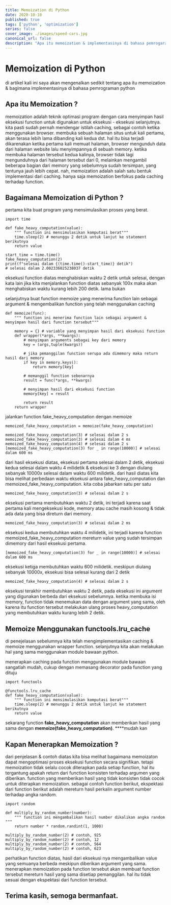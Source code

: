 ```yaml
---
title: Memoization di Python
date: 2020-10-10
published: true
tags: ['python', 'optimization']
series: false
cover_image: ./images/speed-cars.jpg
canonical_url: false
description: "Apa itu memoization & implementasinya di bahasa pemrogaraman python"
---
```

# Memoization di Python
di artikel kali ini saya akan mengenalkan sedikit tentang apa itu memoization & bagimana implementasinya di bahasa pemrograman python


## Apa itu Memoization ?

memoization adalah teknik optimasi program dengan cara menyimpan hasil eksekusi function untuk digunakan untuk eksekusi - eksekusi selanjutnya. kita pasti sudah pernah mendengar istilah caching, sebagai contoh ketika menggunakan browser. membuka sebuah halaman situs untuk kali pertama, akan terasa lebih lama dibanding kali kedua dst. hal itu bisa terjadi dikarenakan ketika pertama kali memuat halaman, browser mengunduh data dari halaman website lalu menyimpannya di sebuah memory. ketika membuka halaman tersebut kedua kalinya, browser tidak lagi mengunduhnya dari halaman tersebut dari 0, melainkan mengambil beberapa bagian dari memory yang sebelumnya sudah tersimpan, yang tentunya jauh lebih cepat. 
nah, memoization adalah salah satu bentuk implementasi dari caching. hanya saja memoization berfokus pada caching terhadap function. 


## Bagaimana Memoization di Python ?

pertama kita buat program yang mensimulasikan proses yang berat.


    import time
    
    def fake_heavy_computation(value):
        """ function ini mensimulasikan komputasi berat"""
        time.sleep(2) # menunggu 2 detik untuk lanjut ke statement berikutnya
        return value
    
    start_time = time.time()
    fake_heavy_computation(2)
    print(f"selesai dalam {(time.time()-start_time)} detik")
    # selesai dalam 2.002336025238037 detik

eksekusi function diatas menghabiskan waktu 2 detik untuk selesai, dengan kata lain jika kita menjalankan function diatas sebanyak 100x maka akan menghabiskan waktu kurang lebih 200 detik. lama bukan

selanjutnya buat function memoize yang menerima function lain sebagai argument & mengembalikan function yang telah menggunakan caching


    def memoize(func):
        """ function ini menerima function lain sebagai argument & menyimpan hasil dari function tersebut"""
        
        memory = {} # variable yang menyimpan hasil dari eksekusi function
        def wrapper(*args, **kwargs):
            # menyimpan arguments sebagai key dari memory
            key = (args,tuple(kwargs))
    
            # jika pemanggilan function serupa ada dimemory maka return hasil dari memory
            if key in memory.keys():
                return memory[key]
    
            # memanggil function sebenarnya
            result = func(*args, **kwargs)
    
            # menyimpan hasil dari eksekusi function
            memory[key] = result 
            
            return result
        return wrapper

jalankan function fake_heavy_computation dengan memoize


    memoized_fake_heavy_computation = memoize(fake_heavy_computation)
    
    memoized_fake_heavy_computation(3) # selesai dalam 2 s
    memoized_fake_heavy_computation(3) # selesai dalam 4 ms
    memoized_fake_heavy_computation(4) # selesai dalam 2 s
    [memoized_fake_heavy_computation(3) for _ in range(10000)] # selesai dalam 600 ms

dari hasil eksekusi diatas, eksekusi pertama selesai dalam 2 detik, eksekusi kedua selesai dalam waktu 4 milidetik & eksekusi ke 3 dengan diulang sebanyak 10000x selesai dalam waktu 600 milidetik. dari hasil diatas kita bisa melihat perbedaan waktu eksekusi antara fake_heavy_computation dan memoized_fake_heavy_computation. kita coba jabarkan satu per satu


    memoized_fake_heavy_computation(3) # selesai dalam 2 s

eksekusi pertama membutuhkan waktu 2 detik, ini terjadi karena saat pertama kali mengeksekusi kode, memory atau cache masih kosong & tidak ada data yang bisa direturn dari memory.


    memoized_fake_heavy_computation(3) # selesai dalam 2 ms

eksekusi kedua membutuhkan waktu 4 milidetik, ini terjadi karena function memoized_fake_heavy_computation mereturn value yang sudah tersimpan dimemory dari hasil eksekusi pertama.


    [memoized_fake_heavy_computation(3) for _ in range(10000)] # selesai dalam 600 ms

eksekusi ketiga membutuhkan waktu 600 milidetik. meskipun diulang sebanyak 10000x, eksekusi bisa selesai kurang dari 2 detik


    memoized_fake_heavy_computation(4) # selesai dalam 2 s

eksekusi terakhir membutuhkan waktu 2 detik, pada eksekusi ini argument yang digunakan berbeda dari eksekusi sebelumnya. ketika membuka isi memory, function tidak menemukan data dengan argument yang sama, oleh karena itu function tersebut melakukan ulang proses heavy_computation yang membutuhkan waktu kurang lebih 2 detik. 



## Memoize Menggunakan functools.lru_cache

di penejelasan sebelumnya kita telah mengimplementasikan caching & memoize menggunakan wrapper function. selanjutnya kita akan melakukan hal yang sama menggunakan module bawaan python.

menerapkan caching pada function menggunakan module bawaan sangatlah mudah, cukup dengan memasang decorator pada function yang dituju


    import functools
    
    @functools.lru_cache
    def fake_heavy_computation(value):
        """ function ini mensimulasikan komputasi berat"""
        time.sleep(2) # menunggu 2 detik untuk lanjut ke statement berikutnya
        return value

sekarang function **fake_heavy_computation** akan memberikan hasil yang sama dengan **memoize(fake_heavy_computation)**. ****mudah kan


## Kapan Menerapkan Memoization ?

dari penjelasan & contoh diatas kita bisa melihat bagaimana memoizaton dapat mengoptimasi proses eksekusi function secara signifikan. tetapi memoization tidak selalu cocok diterapkan pada setiap function, hal itu tergantung apakah return dari function konsisten terhadap argumen yang diberikan. function yang memberikan hasil yang tidak konsisten tidak cocok untuk diterapkan memoization. sebagai contoh function berikut, ekspektasi dari function berikut adalah mereturn hasil perkalin argument number terhadap angka random.


    import random
    
    def multiply_by_random_number(number):
        """ function ini mengambalikan hasil number dikalikan angka random """
        return number * random.randint(1, 1000)
    
    multiply_by_random_number(2) # contoh, 925
    multiply_by_random_number(2) # contoh, 12
    multiply_by_random_number(2) # contoh, 564
    multiply_by_random_number(2) # contoh, 623

perhatikan function diatas, hasil dari eksekusi nya mengambalikan value yang semuanya berbeda meskipun diberikan argument yang sama. menerapkan memoization pada function tersebut akan membuat function tersebut mereturn hasil yang sama disetiap pemanggilan. hal itu tidak sesuai dengan ekspektasi dari function tersebut.

## Terima kasih, semoga bermanfaat.

